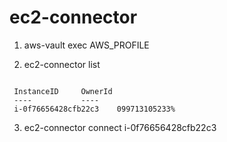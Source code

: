 # ec2-connector

1. aws-vault exec AWS_PROFILE

2. ec2-connector list 

```shell

 InstanceID		OwnerId
 ----			----
 i-0f76656428cfb22c3	099713105233%
 ```
3. ec2-connector connect i-0f76656428cfb22c3
